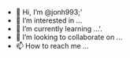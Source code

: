- 👋 Hi, I’m @jonh993;'
- 👀 I’m interested in ...
- 🌱 I’m currently learning ...'.
- 💞️ I’m looking to collaborate on ...
- 📫 How to reach me ...

<!---
jonh993/jonh993 is a ✨ special ✨ repository because its `README.md` (this file) appears on your GitHub profile.
You can click the Preview link to take a look at your changes.
--->

